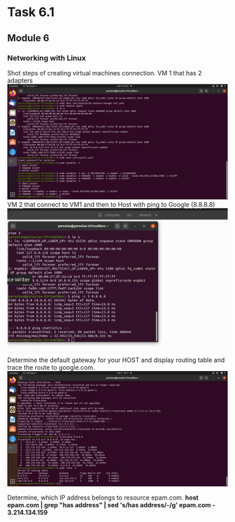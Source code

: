 # Task 6.1

## Module 6

### Networking with Linux

Shot steps of creating virtual machines connection.
VM 1 that has 2 adapters
![work with Linux](./images/61_2.png)
VM 2 that connect to VM1 and then to Host with ping to Google (8.8.8.8)
![work with Linux](./images/61_1.png)
Determine the default gateway for your HOST and display routing table and trace the route to google.com.
![work with Linux](./images/61_5.png)

Determine, which IP address belongs to resource epam.com.
__host epam.com | grep "has address" | sed 's/has address/-/g'
epam.com - 3.214.134.159__
